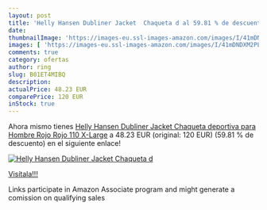 ```yaml
---
layout: post
title: 'Helly Hansen Dubliner Jacket  Chaqueta d al 59.81 % de descuento'
date: 
thumbnailImage: 'https://images-eu.ssl-images-amazon.com/images/I/41mDNDXM2PL._SL200_.jpg'
images: [ 'https://images-eu.ssl-images-amazon.com/images/I/41mDNDXM2PL._SL200_.jpg' ]
comments: true
category: ofertas
author: ring
slug: B01ET4MIBQ
description:
actualPrice: 48.23 EUR
comparePrice: 120 EUR
inStock: true
---
```


Ahora mismo tienes [Helly Hansen Dubliner Jacket  Chaqueta deportiva para Hombre  Rojo  Rojo 110   X-Large](https://www.amazon.es/dp/B01ET4MIBQ/?tag=tolees-21) a 48.23 EUR (original: 120 EUR) (59.81 %  de descuento) en el siguiente enlace!

[![Helly Hansen Dubliner Jacket  Chaqueta d](https://images-eu.ssl-images-amazon.com/images/I/41mDNDXM2PL._SL200_.jpg)](https://www.amazon.es/dp/B01ET4MIBQ/?tag=tolees-21)

[Visítala!!!](https://www.amazon.es/dp/B01ET4MIBQ/?tag=tolees-21)

Links participate in Amazon Associate program and might generate a comission on qualifying sales
